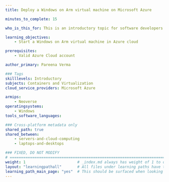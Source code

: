 ```yaml
---
title: Deploy a Windows on Arm virtual machine on Microsoft Azure

minutes_to_complete: 15

who_is_this_for: This is an introductory topic for software developers interested using Windows on Arm in the cloud.

learning_objectives: 
    - Start a Windows on Arm virtual machine in Azure cloud

prerequisites:
    - Valid Azure Cloud account

author_primary: Pareena Verma

### Tags
skilllevels: Introductory
subjects: Containers and Virtualization
cloud_service_providers: Microsoft Azure

armips:
    - Neoverse
operatingsystems:
    - Windows
tools_software_languages:

### Cross-platform metadata only
shared_path: true
shared_between:
    - servers-and-cloud-computing
    - laptops-and-desktops

### FIXED, DO NOT MODIFY
# ================================================================================
weight: 1                       # _index.md always has weight of 1 to order correctly
layout: "learningpathall"       # All files under learning paths have this same wrapper
learning_path_main_page: "yes"  # This should be surfaced when looking for related content. Only set for _index.md of learning path content.
---
```

